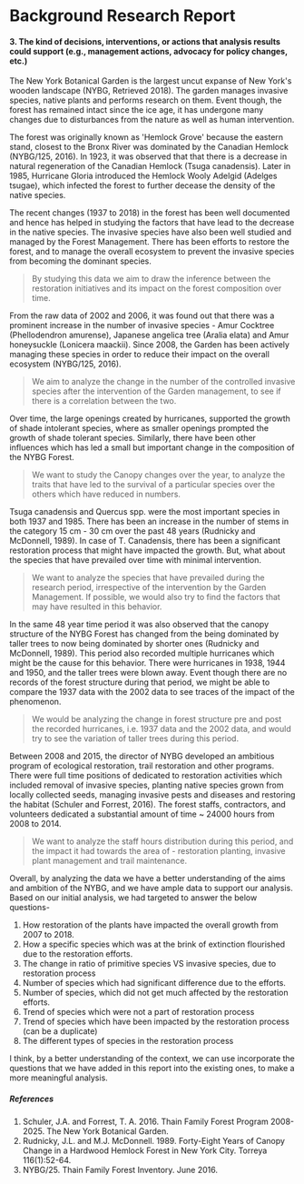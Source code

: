 # Background Research Report

#### 3. The kind of decisions, interventions, or actions that analysis results could support (e.g., management actions, advocacy for policy changes, etc.)

The New York Botanical Garden is the largest uncut expanse of New York's wooden landscape (NYBG, Retrieved 2018). The garden manages invasive species, native plants and performs research on them. Event though, the forest has remained intact since the ice age, it has undergone many changes due to disturbances from the nature as well as human intervention. 

The forest was originally known as 'Hemlock Grove' because the eastern stand, closest to the Bronx River was dominated by the Canadian Hemlock (NYBG/125, 2016). In 1923, it was observed that that there is a decrease in natural regeneration of the Canadian Hemlock (Tsuga canadensis). Later in 1985, Hurricane Gloria introduced the Hemlock Wooly Adelgid (Adelges tsugae), which infected the forest to further decease the density of the native species. 

The recent changes (1937 to 2018) in the forest has been well documented and hence has helped in studying the factors that have lead to the decrease in the native species. The invasive species have also been well studied and managed by the Forest Management. There has been efforts to restore the forest, and to manage the overall ecosystem to prevent the invasive species from becoming the dominant species. 

> By studying this data we aim to draw the inference between the restoration initiatives and its impact on the forest composition over time.

From the raw data of 2002 and 2006, it was found out that there was a prominent increase in the number of invasive species - Amur Cocktree (Phellodendron amurense), Japanese angelica tree (Aralia elata) and Amur honeysuckle (Lonicera maackii). Since 2008, the Garden has been actively managing these species in order to reduce their impact on the overall ecosystem (NYBG/125, 2016).

> We aim to analyze the change in the number of the controlled invasive species after the intervention of the Garden management, to see if there is a correlation between the two.

Over time, the large openings created by hurricanes, supported the growth of shade intolerant species, where as smaller openings prompted the growth of shade tolerant species. Similarly, there have been other influences which has led a small but important change in the composition of the NYBG Forest.

> We want to study the Canopy changes over the year, to analyze the traits that have led to the survival of a particular species over the others which have reduced in numbers.

Tsuga canadensis and Quercus spp. were the most important species in both 1937 and 1985. There has been an increase in the number of stems in the category 15 cm - 30 cm over the past 48 years (Rudnicky and McDonnell, 1989). In case of T. Canadensis, there has been a significant restoration process that might have impacted the growth. But, what about the species that have prevailed over time with minimal intervention.

> We want to analyze the species that have prevailed during the research period, irrespective of the intervention by the Garden Management. If possible, we would also try to find the factors that may have resulted in this behavior.

In the same 48 year time period it was also observed that the canopy structure of the NYBG Forest has changed from the being dominated by taller trees to now being dominated by shorter ones (Rudnicky and McDonnell, 1989). This period also recorded multiple hurricanes which might be the cause for this behavior. There were hurricanes in 1938, 1944 and 1950, and the taller trees were blown away. Event though there are no records of the forest structure during that period, we might be able to compare the 1937 data with the 2002 data to see traces of the impact of the phenomenon.

> We would be analyzing the change in forest structure pre and post the recorded hurricanes, i.e. 1937 data and the 2002 data, and would try to see the variation of taller trees during this period.

Between 2008 and 2015, the director of NYBG developed an ambitious program of ecological restoration, trail restoration and other programs. There were full time positions of dedicated to restoration activities which included removal of invasive species, planting native species grown from locally collected seeds, managing invasive pests and diseases and restoring the habitat (Schuler and Forrest, 2016). The forest staffs, contractors, and volunteers dedicated a substantial amount of time ~ 24000 hours from 2008 to 2014. 

> We want to analyze the staff hours distribution during this period, and the impact it had towards the area of - restoration planting, invasive plant management and trail maintenance.

Overall, by analyzing the data we have a better understanding of the aims and ambition of the NYBG, and we have ample data to support our analysis. Based on our initial analysis, we had targeted to answer the below questions-

1. How restoration of the plants have impacted the overall growth from 2007 to 2018.
2. How a specific species which was at the brink of extinction flourished due to the restoration efforts.
3. The change in ratio of primitive species VS invasive species, due to restoration process
4. Number of species which had significant difference due to the efforts.
5. Number of species, which did not get much affected by the restoration efforts.
6. Trend of species which were not a part of restoration process
7. Trend of species which have been impacted by the restoration process (can be a duplicate)
8. The different types of species in the restoration process

I think, by a better understanding of the context, we can use incorporate the questions that we have added in this report into the existing ones, to make a more meaningful analysis.

##### References

1. Schuler, J.A. and Forrest, T. A.  2016. Thain Family Forest Program 2008-2025. The New York Botanical Garden. 
2. Rudnicky, J.L. and M.J. McDonnell. 1989. Forty-Eight Years of Canopy Change in a Hardwood Hemlock Forest in New York City. Torreya 116(1):52-64.
3. NYBG/25. Thain Family Forest Inventory. June 2016.